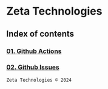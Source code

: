 # Zeta Technologies
## Index of contents
### [01. Github Actions](./docs/actions/index.md)
### [02. Github Issues](./docs/issues/index.md)

```
Zeta Technologies © 2024
```